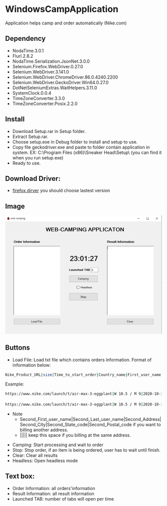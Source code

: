 # WindowsCampApplication
Application helps camp and order automatically (Nike.com)
## Dependency
- NodaTime.3.0.1
- Flurl.2.8.2
- NodaTime.Serialization.JsonNet.3.0.0
- Selenium.Firefox.WebDriver.0.27.0
- Selenium.WebDriver.3.141.0
- Selenium.WebDriver.ChromeDriver.86.0.4240.2200
- Selenium.WebDriver.GeckoDriver.Win64.0.27.0
- DotNetSeleniumExtras.WaitHelpers.3.11.0
- SystemClock.0.0.4
- TimeZoneConverter.3.3.0
- TimeZoneConverter.Posix.2.2.0
## Install
- Download Setup.rar in Setup folder.
- Extract Setup.rar.
- Choose setup.exe in Debug folder to install and setup to use.
- Copy file geckodriver.exe and paste to folder contain application in system. 
EX: C:\Program Files (x86)\Sneaker Head\Setup\ (you can find it when you run setup.exe)
- Ready to use.
## Download Driver:
- [firefox dirver](https://github.com/mozilla/geckodriver/releases) you should choose lastest version
## Image
![alt-text](https://github.com/TrieuLe0801/WindowsCampApplication/blob/master/1.JPG)
## Buttons
- Load File: Load txt file which contains orders information. Format of information below:
```bash
Nike_Product_URL|size|Time_to_start_order|Country_name|First_user_name|Last_user_name|Address|City|State_code|Postal_code|Email|Phone_number|Credit_card|Expiration_Date|CVV|Second_First_user_name|Second_Last_user_name|Second_Address|Second_City|Second_State_code|Second_Postal_code
```
Example:
```bash
https://www.nike.com/launch/t/air-max-3-eggplant|W 10.5 / M 9|2020-10-12 11:50 PM|United States|Debra|Witkop|8440 Zephyr Ct|Arvada|CO|80005|seankerhead12@gmail.com|(303) 829-4107|5148880003424949|09/20|119|Derbin|Witkop|8442 Zephyr Ct|Arvada|CA|80006

https://www.nike.com/launch/t/air-max-3-eggplant|W 10.5 / M 9|2020-10-12 11:50 PM|United States|Debra|Witkop|8440 Zephyr Ct|Arvada|CO|80005|seankerhead12@gmail.com|(303) 829-4107|5148880003424949|09/20|119||||||
```
* Note
  + Second_First_user_name|Second_Last_user_name|Second_Address|Second_City|Second_State_code|Second_Postal_code if you want to billing another address.
  + ||||| keep this space if you billing at the same address.
- Camping: Start processing and wait to order
- Stop: Stop order, if an item is being ordered, user has to wait until finish.
- Clear: Clear all results
- Headless: Open headless mode
## Text box:
- Order Information: all orders'information
- Result Information: all result information
- Launched TAB: number of tabs will open per time
